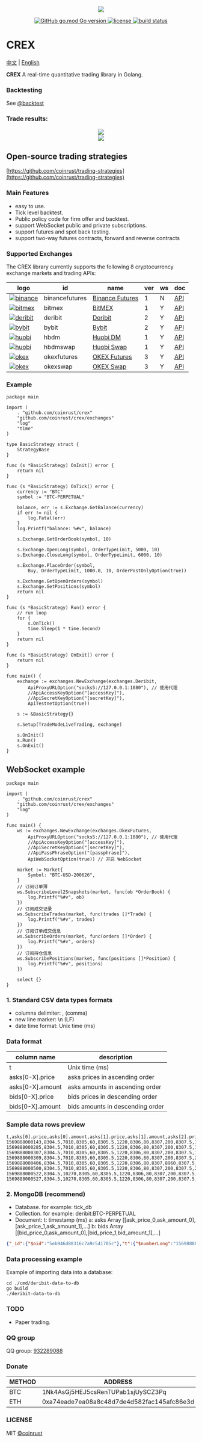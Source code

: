 <div align=center><img src="https://raw.githubusercontent.com/coinrust/crex/master/images/logo.png" /></div>

<p align="center">
  <a href="https://github.com/golang/go">
    <img alt="GitHub go.mod Go version" src="https://img.shields.io/github/go-mod/go-version/coinrust/crex">
  </a>

  <a href="https://github.com/coinrust/crex/master/LICENSE">
    <img src="https://img.shields.io/github/license/mashape/apistatus.svg" alt="license">
  </a>
  <a href="https://www.travis-ci.com/coinrust/crex">
    <img src="https://www.travis-ci.com/coinrust/crex.svg?branch=master" alt="build status">
  </a>
</p>

# CREX

[中文](README.md) | [English](README_en.md)

**CREX** A real-time quantitative trading library in Golang.

### Backtesting
See [@backtest](https://github.com/coinrust/crex/blob/master/examples/backtest/main.go)

### Trade results:
<div align=center><img src="https://raw.githubusercontent.com/coinrust/crex/master/images/trade_result.png" /></div>
<div align=center><img src="https://raw.githubusercontent.com/coinrust/crex/master/images/trade_history_report.png" /></div>

## Open-source trading strategies
[https://github.com/coinrust/trading-strategies](https://github.com/coinrust/trading-strategies)

### Main Features
* easy to use.
* Tick level backtest.
* Public policy code for firm offer and backtest.
* support WebSocket public and private subscriptions.
* support futures and spot back testing.
* support two-way futures contracts, forward and reverse contracts

### Supported Exchanges
The CREX library currently supports the following 8 cryptocurrency exchange markets and trading APIs:

| logo                                                                                                                                             | id             | name                                                                      | ver | ws  | doc                                                               |
| ------------------------------------------------------------------------------------------------------------------------------------------------ | -------------- | ------------------------------------------------------------------------- | --- | --- | ----------------------------------------------------------------- |
| [![binance](https://raw.githubusercontent.com/coinrust/crex/master/images/binance.jpg)](https://www.binance.com/en/register?ref=10916733)        | binancefutures | [Binance Futures](https://www.binance.com/en/register?ref=10916733)       | 1   | N   | [API](https://binance-docs.github.io/apidocs/futures/en/)         |
| [![bitmex](https://raw.githubusercontent.com/coinrust/crex/master/images/bitmex.jpg)](https://www.bitmex.com/register/o0Duru)                    | bitmex         | [BitMEX](https://www.bitmex.com/register/o0Duru)                          | 1   | Y   | [API](https://www.bitmex.com/app/apiOverview)                     |
| [![deribit](https://raw.githubusercontent.com/coinrust/crex/master/images/deribit.jpg)](https://www.deribit.com/reg-7357.93)                     | deribit        | [Deribit](https://www.deribit.com/reg-7357.93)                            | 2   | Y   | [API](https://docs.deribit.com/)                                  |
| [![bybit](https://raw.githubusercontent.com/coinrust/crex/master/images/bybit.jpg)](https://www.bybit.com/app/register?ref=qQggy)                | bybit          | [Bybit](https://www.bybit.com/app/register?ref=qQggy)                     | 2   | Y   | [API](https://bybit-exchange.github.io/docs/inverse/)             |
| [![huobi](https://raw.githubusercontent.com/coinrust/crex/master/images/huobi.jpg)](https://www.huobi.io/en-us/topic/invited/?invite_code=7hzc5) | hbdm           | [Huobi DM](https://www.huobi.io/en-us/topic/invited/?invite_code=7hzc5)   | 1   | Y   | [API](https://docs.huobigroup.com/docs/dm/v1/en/)                 |
| [![huobi](https://raw.githubusercontent.com/coinrust/crex/master/images/huobi.jpg)](https://www.huobi.io/en-us/topic/invited/?invite_code=7hzc5) | hbdmswap       | [Huobi Swap](https://www.huobi.io/en-us/topic/invited/?invite_code=7hzc5) | 1   | Y   | [API](https://docs.huobigroup.com/docs/coin_margined_swap/v1/en/) |
| [![okex](https://raw.githubusercontent.com/coinrust/crex/master/images/okex.jpg)](https://www.okex.com/join/1890951)                             | okexfutures    | [OKEX Futures](https://www.okex.com/join/1890951)                         | 3   | Y   | [API](https://www.okex.me/docs/en/#futures-README)                |
| [![okex](https://raw.githubusercontent.com/coinrust/crex/master/images/okex.jpg)](https://www.okex.com/join/1890951)                             | okexswap       | [OKEX Swap](https://www.okex.com/join/1890951)                            | 3   | Y   | [API](https://www.okex.me/docs/en/#swap-README)                   |

### Example
```golang
package main

import (
	. "github.com/coinrust/crex"
	"github.com/coinrust/crex/exchanges"
	"log"
	"time"
)

type BasicStrategy struct {
	StrategyBase
}

func (s *BasicStrategy) OnInit() error {
	return nil
}

func (s *BasicStrategy) OnTick() error {
	currency := "BTC"
	symbol := "BTC-PERPETUAL"

	balance, err := s.Exchange.GetBalance(currency)
	if err != nil {
		log.Fatal(err)
	}
	log.Printf("balance: %#v", balance)

	s.Exchange.GetOrderBook(symbol, 10)

	s.Exchange.OpenLong(symbol, OrderTypeLimit, 5000, 10)
	s.Exchange.CloseLong(symbol, OrderTypeLimit, 6000, 10)

	s.Exchange.PlaceOrder(symbol,
		Buy, OrderTypeLimit, 1000.0, 10, OrderPostOnlyOption(true))

	s.Exchange.GetOpenOrders(symbol)
	s.Exchange.GetPositions(symbol)
	return nil
}

func (s *BasicStrategy) Run() error {
	// run loop
	for {
		s.OnTick()
		time.Sleep(1 * time.Second)
	}
	return nil
}

func (s *BasicStrategy) OnExit() error {
	return nil
}

func main() {
	exchange := exchanges.NewExchange(exchanges.Deribit,
		ApiProxyURLOption("socks5://127.0.0.1:1080"), // 使用代理
		//ApiAccessKeyOption("[accessKey]"),
		//ApiSecretKeyOption("[secretKey]"),
		ApiTestnetOption(true))

	s := &BasicStrategy{}

	s.Setup(TradeModeLiveTrading, exchange)

	s.OnInit()
	s.Run()
	s.OnExit()
}
```

## WebSocket example
```golang
package main

import (
	. "github.com/coinrust/crex"
	"github.com/coinrust/crex/exchanges"
	"log"
)

func main() {
	ws := exchanges.NewExchange(exchanges.OkexFutures,
		ApiProxyURLOption("socks5://127.0.0.1:1080"), // 使用代理
		//ApiAccessKeyOption("[accessKey]"),
		//ApiSecretKeyOption("[secretKey]"),
		//ApiPassPhraseOption("[passphrase]"),
		ApiWebSocketOption(true)) // 开启 WebSocket

	market := Market{
		Symbol: "BTC-USD-200626",
	}
	// 订阅订单薄
	ws.SubscribeLevel2Snapshots(market, func(ob *OrderBook) {
		log.Printf("%#v", ob)
	})
	// 订阅成交记录
	ws.SubscribeTrades(market, func(trades []*Trade) {
		log.Printf("%#v", trades)
	})
	// 订阅订单成交信息
	ws.SubscribeOrders(market, func(orders []*Order) {
		log.Printf("%#v", orders)
	})
	// 订阅持仓信息
	ws.SubscribePositions(market, func(positions []*Position) {
		log.Printf("%#v", positions)
	})

	select {}
}
```

### 1. Standard CSV data types formats
* columns delimiter: , (comma)
* new line marker: \n (LF)
* date time format: Unix time (ms)

### Data format
| column name      | description                      |
| ---------------- |--------------------------------- |
| t                | Unix time (ms)                   |
| asks[0-X].price  | asks prices in ascending order   |
| asks[0-X].amount | asks amounts in ascending order  |
| bids[0-X].price  | bids prices in descending order  |
| bids[0-X].amount | bids amounts in descending order |

### Sample data rows preview
```csv
t,asks[0].price,asks[0].amount,asks[1].price,asks[1].amount,asks[2].price,asks[2].amount,asks[3].price,asks[3].amount,asks[4].price,asks[4].amount,asks[5].price,asks[5].amount,asks[6].price,asks[6].amount,asks[7].price,asks[7].amount,asks[8].price,asks[8].amount,asks[9].price,asks[9].amount,bids[0].price,bids[0].amount,bids[1].price,bids[1].amount,bids[2].price,bids[2].amount,bids[3].price,bids[3].amount,bids[4].price,bids[4].amount,bids[5].price,bids[5].amount,bids[6].price,bids[6].amount,bids[7].price,bids[7].amount,bids[8].price,bids[8].amount,bids[9].price,bids[9].amount
1569888000143,8304.5,7010,8305,60,8305.5,1220,8306,80,8307,200,8307.5,1650,8308,68260,8308.5,120000,8309,38400,8309.5,8400,8304,185750,8303.5,52200,8303,20600,8302.5,4500,8302,2000,8301.5,18200,8301,18000,8300.5,90,8300,71320,8299.5,310
1569888000285,8304.5,7010,8305,60,8305.5,1220,8306,80,8307,200,8307.5,1650,8308,68260,8308.5,120000,8309,38400,8309.5,8400,8304,185750,8303.5,52200,8303,20600,8302.5,4500,8302,2000,8301.5,18200,8301,18000,8300.5,5090,8300,71320,8299.5,310
1569888000307,8304.5,7010,8305,60,8305.5,1220,8306,80,8307,200,8307.5,11010,8308,68260,8308.5,120000,8309,38400,8309.5,8400,8304,185750,8303.5,52200,8303,20600,8302.5,4500,8302,2000,8301.5,18200,8301,18000,8300.5,5090,8300,71320,8299.5,310
1569888000309,8304.5,7010,8305,60,8305.5,1220,8306,80,8307,200,8307.5,20370,8308,68260,8308.5,120000,8309,38400,8309.5,8400,8304,185750,8303.5,52200,8303,20600,8302.5,4500,8302,2000,8301.5,18200,8301,18000,8300.5,5090,8300,71320,8299.5,310
1569888000406,8304.5,7010,8305,60,8305.5,1220,8306,80,8307,8960,8307.5,11010,8308,68260,8308.5,120000,8309,38400,8309.5,8400,8304,185750,8303.5,52200,8303,20600,8302.5,4500,8302,2000,8301.5,18200,8301,18000,8300.5,5090,8300,71320,8299.5,310
1569888000500,8304.5,7010,8305,60,8305.5,1220,8306,80,8307,200,8307.5,20370,8308,68260,8308.5,120000,8309,38400,8309.5,8400,8304,185750,8303.5,52200,8303,20600,8302.5,4500,8302,2000,8301.5,18200,8301,18000,8300.5,5090,8300,71320,8299.5,310
1569888000522,8304.5,10270,8305,60,8305.5,1220,8306,80,8307,200,8307.5,20370,8308,68260,8308.5,120000,8309,38400,8309.5,8400,8304,185750,8303.5,52200,8303,20600,8302.5,4500,8302,2000,8301.5,18200,8301,18000,8300.5,5090,8300,71320,8299.5,310
1569888000527,8304.5,10270,8305,60,8305.5,1220,8306,80,8307,200,8307.5,20370,8308,68260,8308.5,120000,8309,38400,8309.5,8400,8304,185010,8303.5,52200,8303,20600,8302.5,4500,8302,2000,8301.5,18200,8301,18000,8300.5,5090,8300,71320,8299.5,310
```

### 2. MongoDB (recommend)
* Database. for example: tick_db
* Collection. for example: deribit:BTC-PERPETUAL
* Document:
t: timestamp (ms)
a: asks Array [[ask_price_0,ask_amount_0],[ask_price_1,ask_amount_1],...]
b: bids Array [[bid_price_0,ask_amount_0],[bid_price_1,bid_amount_1],...]
```json
{"_id":{"$oid":"5eb946d88316c7a9c541705c"},"t":{"$numberLong":"1569888000143"},"a":[[8304.5,7010],[8305,60],[8305.5,1220],[8306,80],[8307,200],[8307.5,1650],[8308,68260],[8308.5,120000],[8309,38400],[8309.5,8400]],"b":[[8304,185750],[8303.5,52200],[8303,20600],[8302.5,4500],[8302,2000],[8301.5,18200],[8301,18000],[8300.5,90],[8300,71320],[8299.5,310]]}
```

### Data processing example
Example of importing data into a database:
```shell script
cd ./cmd/deribit-data-to-db
go build
./deribit-data-to-db
```

### TODO
* Paper trading.

### QQ group
QQ group: [932289088](https://jq.qq.com/?_wv=1027&k=5rg0FEK)

### Donate
| METHOD  | ADDRESS                                     |
|-------- |-------------------------------------------- |
| BTC     | 1Nk4AsGj5HEJ5csRenTUPab1sjUySCZ3Pq          |
| ETH     | 0xa74eade7ea08a8c48d7de4d582fac145afc86e3d  |

### LICENSE
MIT [©coinrust](https://github.com/coinrust)